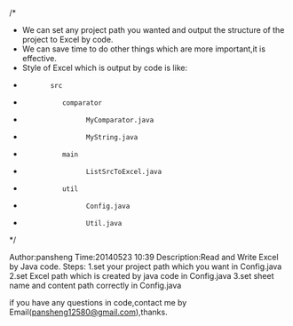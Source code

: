  /*
 *  We can set any project path you wanted and output the structure of the project to Excel by code.
 *  We can save time to do other things which are more important,it is effective.
 *  Style of Excel which is output by code is like:
 *            src
 *               comparator
 *                     MyComparator.java
 *                     MyString.java 
 *               main
 *                     ListSrcToExcel.java
 *               util
 *                     Config.java
 *                     Util.java
 */
 
 Author:pansheng
 Time:20140523 10:39
 Description:Read and Write Excel by Java code.
 Steps:
     1.set your project path which you want in Config.java
     2.set Excel path which is created by java code in Config.java
     3.set sheet name and content path correctly in Config.java
   
 if you have any questions in code,contact me by Email(pansheng12580@gmail.com),thanks.